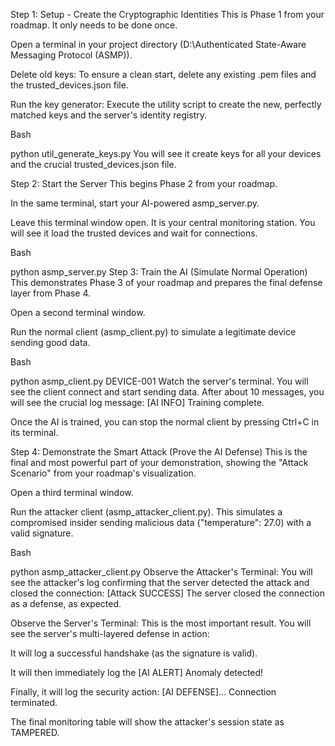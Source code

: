 Step 1: Setup - Create the Cryptographic Identities
This is Phase 1 from your roadmap. It only needs to be done once.

Open a terminal in your project directory (D:\Authenticated State-Aware Messaging Protocol (ASMP)).

Delete old keys: To ensure a clean start, delete any existing .pem files and the trusted_devices.json file.

Run the key generator: Execute the utility script to create the new, perfectly matched keys and the server's identity registry.

Bash

python util_generate_keys.py
You will see it create keys for all your devices and the crucial trusted_devices.json file.

Step 2: Start the Server
This begins Phase 2 from your roadmap.

In the same terminal, start your AI-powered asmp_server.py.

Leave this terminal window open. It is your central monitoring station. You will see it load the trusted devices and wait for connections.

Bash

python asmp_server.py
Step 3: Train the AI (Simulate Normal Operation)
This demonstrates Phase 3 of your roadmap and prepares the final defense layer from Phase 4.

Open a second terminal window.

Run the normal client (asmp_client.py) to simulate a legitimate device sending good data.

Bash

python asmp_client.py DEVICE-001
Watch the server's terminal. You will see the client connect and start sending data. After about 10 messages, you will see the crucial log message:
[AI INFO] Training complete.

Once the AI is trained, you can stop the normal client by pressing Ctrl+C in its terminal.

Step 4: Demonstrate the Smart Attack (Prove the AI Defense)
This is the final and most powerful part of your demonstration, showing the "Attack Scenario" from your roadmap's visualization.

Open a third terminal window.

Run the attacker client (asmp_attacker_client.py). This simulates a compromised insider sending malicious data ("temperature": 27.0) with a valid signature.

Bash

python asmp_attacker_client.py
Observe the Attacker's Terminal: You will see the attacker's log confirming that the server detected the attack and closed the connection:
[Attack SUCCESS] The server closed the connection as a defense, as expected.

Observe the Server's Terminal: This is the most important result. You will see the server's multi-layered defense in action:

It will log a successful handshake (as the signature is valid).

It will then immediately log the [AI ALERT] Anomaly detected!

Finally, it will log the security action: [AI DEFENSE]... Connection terminated.

The final monitoring table will show the attacker's session state as TAMPERED.
